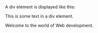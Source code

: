 <!DOCTYPE html>
<html>
<html>
<head>
<style>
div { 
  id=text;
}
</style>
</head>
<body>

A div element is displayed like this:

<div>This is some text in a div element.</div>

 Welcome to the world of Web development.
</body>
</html>

